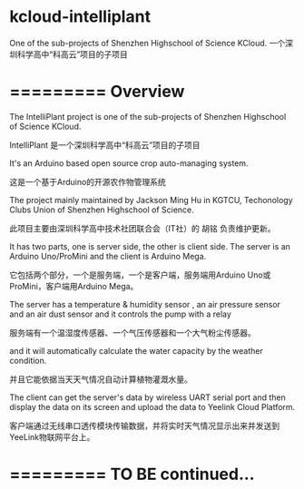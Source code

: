 # kcloud-intelliplant
One of the sub-projects of Shenzhen Highschool of Science KCloud.
一个深圳科学高中“科高云”项目的子项目

=========
Overview
=========
The IntelliPlant project is one of the sub-projects of Shenzhen Highschool of Science KCloud. 

IntelliPlant 是一个深圳科学高中“科高云”项目的子项目

It's an Arduino based open source crop auto-managing system. 

这是一个基于Arduino的开源农作物管理系统

The project mainly maintained by Jackson Ming Hu in KGTCU, Techonology Clubs Union of Shenzhen Highschool of Science.

此项目主要由深圳科学高中技术社团联合会（IT社）的 胡铭 负责维护更新。

It has two parts, one is server side, the other is client side. The server is an Arduino Uno/ProMini and the client is Arduino Mega.

它包括两个部分，一个是服务端，一个是客户端，服务端用Arduino Uno或ProMini，客户端用Arduino Mega。

The server has a temperature & humidity sensor , an air pressure sensor and an air dust sensor and it controls the pump with a relay

服务端有一个温湿度传感器、一个气压传感器和一个大气粉尘传感器。

and it will automatically calculate the water capacity by the weather condition.

并且它能依据当天天气情况自动计算植物灌溉水量。

The client can get the server's data by wireless UART serial port and then display the data on its screen and upload the data to Yeelink Cloud Platform.

客户端通过无线串口透传模块传输数据，并将实时天气情况显示出来并发送到YeeLink物联网平台上。


=========
TO BE continued...
=========

